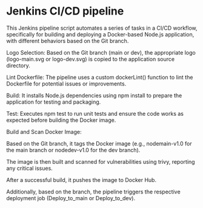 # Jenkins CI/CD pipeline
This Jenkins pipeline script automates a series of tasks in a CI/CD workflow, specifically for building and deploying a Docker-based Node.js application, with different behaviors based on the Git branch.

Logo Selection: Based on the Git branch (main or dev), the appropriate logo (logo-main.svg or logo-dev.svg) is copied to the application source directory.

Lint Dockerfile: The pipeline uses a custom dockerLint() function to lint the Dockerfile for potential issues or improvements.

Build: It installs Node.js dependencies using npm install to prepare the application for testing and packaging.

Test: Executes npm test to run unit tests and ensure the code works as expected before building the Docker image.

Build and Scan Docker Image:

Based on the Git branch, it tags the Docker image (e.g., nodemain-v1.0 for the main branch or nodedev-v1.0 for the dev branch).

The image is then built and scanned for vulnerabilities using trivy, reporting any critical issues.

After a successful build, it pushes the image to Docker Hub.

Additionally, based on the branch, the pipeline triggers the respective deployment job (Deploy_to_main or Deploy_to_dev).
